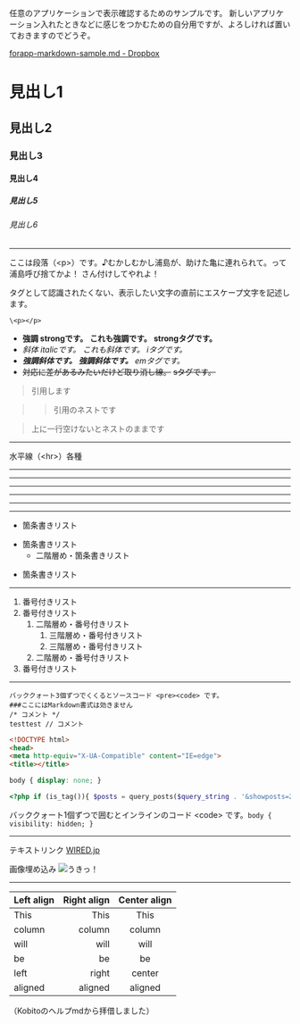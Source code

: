
任意のアプリケーションで表示確認するためのサンプルです。
新しいアプリケーション入れたときなどに感じをつかむための自分用ですが、よろしければ置いておきますのでどうぞ。

[forapp-markdown-sample.md - Dropbox](https://www.dropbox.com/s/4z6kot27jmikhx5/forapp-markdown-sample.md "forapp-markdown-sample.md - Dropbox")

# 見出し1

## 見出し2

### 見出し3

#### 見出し4

##### 見出し5

###### 見出し6

---

ここは段落（\<p>）です。♪むかしむかし浦島が、助けた亀に連れられて。って浦島呼び捨てかよ！ さん付けしてやれよ！

タグとして認識されたくない、表示したい文字の直前にエスケープ文字を記述します。

```
\<p></p>
```

- **強調 strongです。** __これも強調です。__ <strong>strongタグです。</strong>
- *斜体 italicです。* _これも斜体です。_ <i>iタグです。</i>
- ***強調斜体です。*** ___強調斜体です。___ <em>emタグです。</em>
- ~~対応に差があるみたいだけど取り消し線。~~ <s>sタグです。</s>

> 引用します

> > 引用のネストです

> 上に一行空けないとネストのままです

---

水平線（\<hr>）各種

* * *
***
*****
- - -
---------------------------------------
---

- 箇条書きリスト
* 箇条書きリスト
    - 二階層め・箇条書きリスト
+ 箇条書きリスト

---

1. 番号付きリスト
1. 番号付きリスト
	1. 二階層め・番号付きリスト
		1. 三階層め・番号付きリスト
		1. 三階層め・番号付きリスト
	1. 二階層め・番号付きリスト
1. 番号付きリスト

---

```
バッククォート3個ずつでくくるとソースコード <pre><code> です。
###ここにはMarkdown書式は効きません
/* コメント */
testtest // コメント
```

```HTML
<!DOCTYPE html>
<head>
<meta http-equiv="X-UA-Compatible" content="IE=edge">
<title></title>
```

```css
body { display: none; }
```

```php
<?php if (is_tag()){ $posts = query_posts($query_string . '&showposts=20'); } ?>
```

バッククォート1個ずつで囲むとインラインのコード \<code></code> です。`body { visibility: hidden; }`

---

テキストリンク [WIRED.jp](http://wired.jp/ "WIRED.jp")

画像埋め込み
![うきっ！](http://mkb.salchu.net/image/salchu_image02.jpg "salchu_image02.jpg")

---

| Left align | Right align | Center align |
|:-----------|------------:|:------------:|
| This       |        This |     This     |
| column     |      column |    column    |
| will       |        will |     will     |
| be         |          be |      be      |
| left       |       right |    center    |
| aligned    |     aligned |   aligned    |

（Kobitoのヘルプmdから拝借しました）
